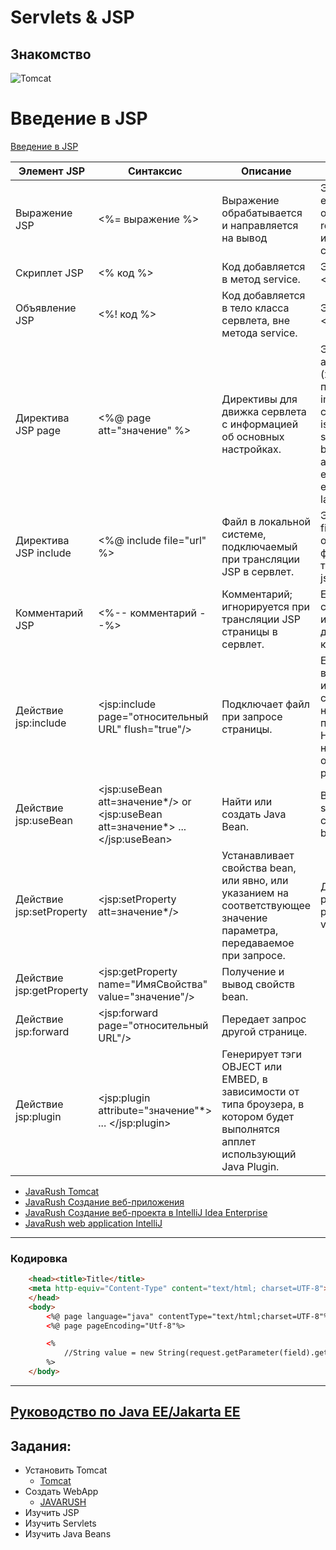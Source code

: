 # Servlets & JSP

## Знакомство

![Tomcat](https://javarush.ru/images/article/1774872d-ba75-49d0-8ae2-4b1de2212ece/1080.webp)

# Введение в JSP
[Введение в JSP](http://www.codenet.ru/webmast/java/jsp.php)

|Элемент JSP|	Синтаксис|	Описание|	Примечание|
|---|---|---|---|
|Выражение JSP|<%= выражение %>|Выражение обрабатывается и направляется на вывод|Эквивалент на XML: <jsp:expression> expression </jsp:expression>. Заранее определенные переменные: request, response, out, session, application, config и pageContext (также доступны в скриплетах).|
|Скриплет JSP|<% код %>|Код добавляется в метод service.|Эквивалент на XML: <jsp:scriptlet> код </jsp:scriptlet>.|
|Объявление JSP|<%! код %>|Код добавляется в тело класса сервлета, вне метода service.|Эквивалент на XML: <jsp:declaration> код </jsp:declaration>.|
|Директива JSP page|<%@ page att="значение" %>|Директивы для движка сервлета с информацией об основных настройках.|Эквивалент на XML: <jsp:directive.page att="val"\>. Допустимые атрибуты (жирным выделены значения, принимаемые по умолчанию): import="пакет.class" contentType="MIME-Type" isThreadSafe="true/false " session="true/false" buffer="размерkb/none" autoflush="true/false" extends="пакет.class" info="сообщение" errorPage="url" isErrorPage="true/false" language="java"|
|Директива JSP include|<%@ include file="url" %>|Файл в локальной системе, подключаемый при трансляции JSP в сервлет.|Эквивалент на XML: <jsp:directive.include file="url"\>. URL должен быть относительным . Для подключения файла в процессе запроса а не в ходе трансляции используйте действие jsp:include.|
|Комментарий JSP|<%-- комментарий --%>|Комментарий; игнорируется при трансляции JSP страницы в сервлет.|Если вы хотите чтобы комментарий сохранился в конечном HTML, используйте обычный синтаксис HTML для описания комментариев: <-- комментарий -->.|
|Действие jsp:include|<jsp:include page="относительный URL" flush="true"/>|Подключает файл при запросе страницы.|Если вы хотите чтобы файл подключался в процессе трансляции страницы, используйте директиву page совместно с атрибутом include. Внимание: некоторые сервера требуют чтобы подключаемые файлы были в формате HTML или JSP, в зависимости от настроек сервера (обычно данное ограничение базируется на указании расширений файлов).|
|Действие jsp:useBean|<jsp:useBean att=значение*/> or <jsp:useBean att=значение*> ... </jsp:useBean>|Найти или создать Java Bean.|Возможные атрибуты: id="имя" scope="page/request/session/application" class="пакет.class" type="пакет.class" beanName="пакет.class"|
|Действие jsp:setProperty|<jsp:setProperty att=значение*/>|Устанавливает свойства bean, или явно, или указанием на соответствующее значение параметра, передаваемое при запросе.|Допустимые атрибуты: name="имяBean" property="имяСвойства/*" param="имяПараметра" value="значение"|
|Действие jsp:getProperty|<jsp:getProperty name="ИмяСвойства" value="значение"/>|Получение и вывод свойств  bean.||
|Действие jsp:forward|<jsp:forward page="относительный URL"/>|Передает запрос другой странице.||
|Действие jsp:plugin|<jsp:plugin attribute="значение"*> ... </jsp:plugin>|Генерирует тэги  OBJECT или EMBED, в зависимости от типа броузера, в котором будет выполнятся апплет использующий  Java Plugin.||


* [JavaRush Tomcat](https://javarush.ru/groups/posts/tomcat-v-java)
* [JavaRush Создание веб-приложения](https://javarush.ru/groups/posts/328-sozdanie-prostogo-veb-prilozhenija-na-servletakh-i-jsp-chastjh-1)
* [JavaRush Создание веб-проекта в IntelliJ Idea Enterprise](https://javarush.ru/groups/posts/305-sozdanie-prosteyshego-web-proekta-v-intellij-idea-enterprise-edition-poshagovo-s-kartinkami)
* [JavaRush web application IntelliJ](https://javarush.ru/quests/lectures/questcollections.level09.lecture02)
___

### Кодировка
```HTML
	<head><title>Title</title>
	<meta http-equiv="Content-Type" content="text/html; charset=UTF-8">
	</head>
	<body>
		<%@ page language="java" contentType="text/html;charset=UTF-8"%>
		<%@ page pageEncoding="Utf-8"%>

		<%
			//String value = new String(request.getParameter(field).getBytes("ISO-8859-1"),"UTF-8").replace(' ', '_');
		%>
	</body>
```
---
[Руководство по Java EE/Jakarta EE](https://metanit.com/java/javaee/)
---
## Задания:
* Установить Tomcat
	* [Tomcat](http://tomcat.apache.org/)
* Создать WebApp
	* [JAVARUSH](https://javarush.ru/quests/lectures/questcollections.level09.lecture02)
* Изучить JSP
* Изучить Servlets
* Изучить Java Beans

